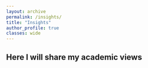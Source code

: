 ```yaml
---
layout: archive
permalink: /insights/
title: "Insights"
author_profile: true
classes: wide
---
```

## Here I will share my academic views
